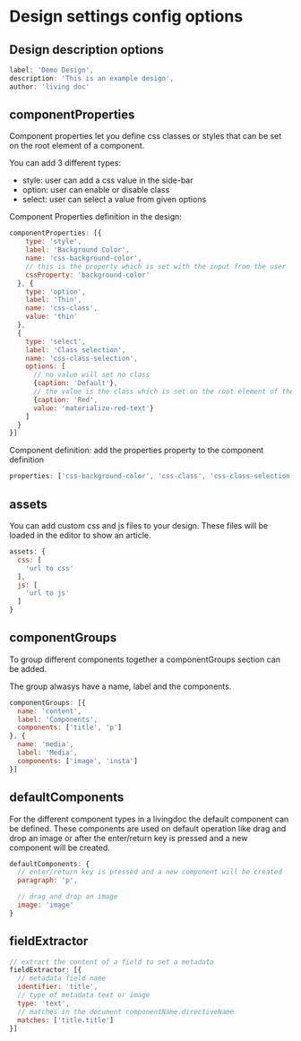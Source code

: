 # Design settings config options

## Design description options

```js
label: 'Demo Design',
description: 'This is an example design',
author: 'living doc'
```

## componentProperties

Component properties let you define css classes or styles that can be set on
the root element of a component.

You can add 3 different types: 
- style: user can add a css value in the side-bar
- option: user can enable or disable class
- select: user can select a value from given options

Component Properties definition in the design:

```js
componentProperties: [{
    type: 'style',
    label: 'Background Color',
    name: 'css-background-color',
    // this is the property which is set with the input from the user
    cssProperty: 'background-color'
  }, {
    type: 'option',
    label: 'Thin',
    name: 'css-class',
    value: 'thin'
  },
  {
    type: 'select',
    label: 'Class selection',
    name: 'css-class-selection',
    options: [
      // no value will set no class
      {caption: 'Default'},
      // the value is the class which is set on the root element of the component
      {caption: 'Red',
      value: 'materialize-red-text'}
    ]
  }
}]
```

Component definition:
add the properties property to the component definition

```js
properties: ['css-background-color', 'css-class', 'css-class-selection']
```

## assets
You can add custom css and js files to your design. These files will be loaded in the editor to show an article.

```js
assets: {
  css: [
    'url to css'
  ], 
  js: [
    'url to js'
  ]
}
```

## componentGroups
To group different components together a componentGroups section can be added. 

The group alwasys have a name, label and the components.
```js
componentGroups: [{
  name: 'content',
  label: 'Components',
  components: ['title', 'p']
}, {
  name: 'media',
  label: 'Media',
  components: ['image', 'insta']
}]
```

## defaultComponents
For the different component types in a livingdoc the default component can be defined. 
These components are used on default operation like drag and drop an image or after the enter/return key is pressed and a new component will be created.

```js
defaultComponents: {
  // enter/return key is pressed and a new component will be created
  paragraph: 'p',

  // drag and drop an image
  image: 'image'
}
```

## fieldExtractor
```js
// extract the content of a field to set a metadata 
fieldExtractor: [{
  // metadata field name
  identifier: 'title',
  // type of metadata text or image
  type: 'text',
  // matches in the document componentName.directiveName
  matches: ['title.title']
}]
```
